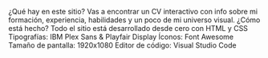 ¿Qué hay en este sitio? Vas a encontrar un CV interactivo con info sobre mi formación, experiencia, habilidades y un poco de mi universo visual.
¿Cómo está hecho? Todo el sitio está desarrollado desde cero con HTML y CSS
Tipografías: IBM Plex Sans & Playfair Display
Íconos: Font Awesome
Tamaño de pantalla: 1920x1080
Editor de código: Visual Studio Code
